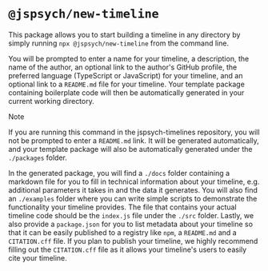 # `@jspsych/new-timeline`
This package allows you to start building a timeline in any directory by simply running `npx @jspsych/new-timeline` from the command line.

You will be prompted to enter a name for your timeline, a description, the name of the author, an optional link to the author's GitHub profile, the preferred language (TypeScript or JavaScript) for your timeline, and an optional link to a `README.md` file for your timeline. Your template package containing boilerplate code will then be automatically generated in your current working directory.

> [!NOTE]
> If you are running this command in the jspsych-timelines repository, you will not be prompted to enter a `README.md` link. It will be generated automatically, and your template package will also be automatically generated under the `./packages` folder.

In the generated package, you will find a `./docs` folder containing a markdown file for you to fill in technical information about your timeline, e.g. additional parameters it takes in and the data it generates. You will also find an `./examples` folder where you can write simple scripts to demonstrate the functionality your timeline provides. The file that contains your actual timeline code should be the `index.js` file under the `./src` folder. Lastly, we also provide a `package.json` for you to list metadata about your timeline so that it can be easily published to a registry like `npm`, a `README.md` and a `CITATION.cff` file. If you plan to publish your timeline, we highly recommend filling out the `CITATION.cff` file as it allows your timeline's users to easily cite your timeline.

